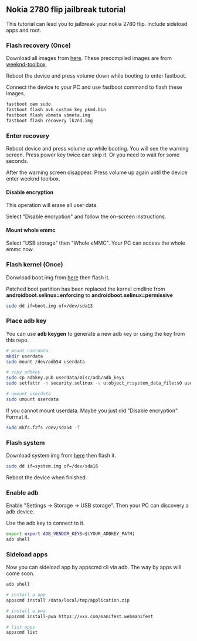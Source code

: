 ## Nokia 2780 flip jailbreak tutorial

This tutorial can lead you to jailbreak your nokia 2780 flip. Include sideload apps and root.

### Flash recovery (Once)

Download all images from [here](https://github.com/gogogoghost/nokia-2780-flip-jailbreak-tutorial/releases/tag/weeknd-toolbox). These precompiled images are from [weeknd-toolbox](https://git.abscue.de/affe_null/weeknd-toolbox/).

Reboot the device and press volume down while booting to enter fastboot.

Connect the device to your PC and use fastboot command to flash these images.

```bash
fastboot oem sudo
fastboot flash avb_custom_key pkmd.bin
fastboot flash vbmeta vbmeta.img
fastboot flash recovery lk2nd.img
```

### Enter recovery

Reboot device and press volume up while booting. You will see the warning screen. Press power key twice can skip it. Or you need to wait for some seconds.

After the warning screen disappear. Press volume up again until the device enter weeknd toolbox.

#### Disable encryption

This operation will erase all user data.

Select "Disable encryption" and follow the on-screen instructions.

#### Mount whole emmc

Select "USB storage" then "Whole eMMC". Your PC can access the whole emmc now.

### Flash kernel (Once)

Donwload boot.img from [here](https://github.com/gogogoghost/nokia-2780-flip-jailbreak-tutorial/releases/tag/patched-files) then flash it.

Patched boot partition has been replaced the kernel cmdline from **androidboot.selinux=enforcing** to **androidboot.selinux=permissive**

```bash
sudo dd if=boot.img of=/dev/sda13
```

### Place adb key

You can use **adb keygen** to generate a new adb key or using the key from this repo.

```bash
# mount userdata
mkdir userdata
sudo mount /dev/adb54 userdata

# copy adbkey
sudo cp adbkey.pub userdata/misc/adb/adb_keys
sudo setfattr -n security.selinux -v u:object_r:system_data_file:s0 userdata/misc/adb/adb_keys

# umount userdata
sudo umount userdata
```

If you cannot mount userdata. Maybe you just did "Disable encryption". Format it.

```bash
sudo mkfs.f2fs /dev/sda54 -f
```

### Flash system

Download system.img from [here](https://github.com/gogogoghost/nokia-2780-flip-jailbreak-tutorial/releases/latest) then flash it.

```bash
sudo dd if=system.img of=/dev/sda16
```

Reboot the device when finished.

### Enable adb

Enable "Settings -> Storage -> USB storage". Then your PC can discovery a adb device.

Use the adb key to connect to it.

```bash
export export ADB_VENDOR_KEYS=$(YOUR_ADBKEY_PATH)
adb shell
```

### Sideload apps

Now you can sideload app by appscmd cli via adb. The way by apps will come soon.

```bash
adb shell

# install a app
appscmd install /data/local/tmp/application.zip

# install a pwa
appscmd install-pwa https://xxx.com/manifest.webmanifest

# list apps
appscmd list
```